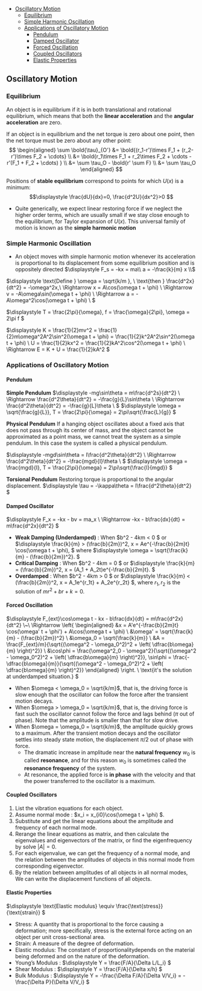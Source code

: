 <!-- TOC -->

- [Oscillatory Motion](#oscillatory-motion)
  - [Equilibrium](#equilibrium)
  - [Simple Harmonic Oscillation](#simple-harmonic-oscillation)
  - [Applications of Oscillatory Motion](#applications-of-oscillatory-motion)
    - [Pendulum](#pendulum)
    - [Damped Oscillator](#damped-oscillator)
    - [Forced Oscillation](#forced-oscillation)
    - [Coupled Oscillators](#coupled-oscillators)
    - [Elastic Properties](#elastic-properties)

<!-- /TOC -->





## Oscillatory Motion
### Equilibrium
An object is in equilibrium if it is in both translational and rotational equilibrium, which means that both the **linear acceleration** and the **angular acceleration** are zero.

If an object is in equilibrium and the net torque is zero about one point, then the net torque must be zero about any other point:
$$
\begin{aligned}
\sum \bold{\tau}_{O'} &= \bold{(r_1-r')\times F_1 + (r_2-r')\times F_2 + \cdots} \\
&= \bold{r_1\times F_1 + r_2\times F_2 + \cdots - r'(F_1 + F_2 + \cdots) } \\
&= \sum \tau_O - \bold{r' \sum F} \\
&= \sum \tau_O
\end{aligned}
$$

Positions of **stable equilibrium** correspond to points for which $U(x)$ is a minimum:
$$\displaystyle \frac{dU}{dx}=0, \frac{d^2U}{dx^2}>0 $$

- Quite generically, we expect linear restoring force if we neglect the higher order terms, which are usually small if we stay close enough to the equilibrium, for Taylor expansion of $U(x)$. This universal family of motion is known as the **simple harmonic motion**


### Simple Harmonic Oscillation
- An object moves with simple harmonic motion whenever its acceleration is proportional to its displacement from some equilibrium position and is oppositely directed
$\displaystyle F_s = -kx = ma\\
a = -\frac{k}{m} x \\$

$\displaystyle
\text{Define } \omega = \sqrt{k/m }, \\
\text{then } \frac{d^2x}{dt^2} = -\omega^2x,\\
\Rightarrow x = A\cos(\omega t + \phi) \\
\Rightarrow v = -A\omega\sin(\omega t + \phi) \\
\Rightarrow a = -A\omega^2\cos(\omega t + \phi) \\
$

$\displaystyle T = \frac{2\pi}{\omega}, f = \frac{\omega}{2\pi}, \omega = 2\pi f $

$\displaystyle K = \frac{1}{2}mv^2 = \frac{1}{2}m\omega^2A^2\sin^2(\omega t + \phi) = \frac{1}{2}k^2A^2\sin^2(\omega t + \phi) \\
U = \frac{1}{2}kx^2 = \frac{1}{2}kA^2\cos^2(\omega t + \phi) \\ 
\Rightarrow E = K + U = \frac{1}{2}kA^2 $



### Applications of Oscillatory Motion
#### Pendulum
**Simple Pendulum**
$\displaystyle -mg\sin\theta = m\frac{d^2s}{dt^2} \\
\Rightarrow \frac{d^2\theta}{dt^2} = -\frac{g}{L}\sin\theta \\
\Rightarrow \frac{d^2\theta}{dt^2} = -\frac{g}{L}\theta \\ $
$\displaystyle \omega = \sqrt{\frac{g}{L}}, T = \frac{2\pi}{\omega} = 2\pi\sqrt{\frac{L}{g}} $

**Physical Pendulum**
If a hanging object oscillates about a fixed axis that does not pass through its center of mass, and the object cannot be approximated as a point mass, we cannot treat the system as a simple pendulum. In this case the system is called a physical pendulum.

$\displaystyle -mgd\sin\theta = I\frac{d^2\theta}{dt^2} \\
\Rightarrow \frac{d^2\theta}{dt^2} = -\frac{mgd}{I}\theta \\ $
$\displaystyle \omega = \frac{mgd}{I}, T = \frac{2\pi}{\omega} = 2\pi\sqrt{\frac{I}{mgd}} $

**Torsional Pendulum**
Restoring torque is proportional to the angular displacement.
$\displaystyle \tau = -\kappa\theta = I\frac{d^2\theta}{dt^2} $


#### Damped Oscillator
$\displaystyle F_x = -kx - bv = ma_x \\
\Rightarrow -kx - b\frac{dx}{dt} = m\frac{d^2x}{dt^2} $
- **Weak Damping (Underdamped)** : 
  When $b^2 - 4km < 0 $ or $\displaystyle \frac{k}{m} > (\frac{b}{2m})^2, x = Ae^{-\frac{b}{2m}t} \cos(\omega t + \phi), $ 
  where $\displaystyle \omega = \sqrt{\frac{k}{m} - (\frac{b}{2m})^2}. $
- **Critical Damping** : 
  When $b^2 - 4km = 0 $ or $\displaystyle \frac{k}{m} = (\frac{b}{2m})^2, x = (A_1 + A_2t)e^{-\frac{b}{2m}t}. $
- **Overdamped** : 
  When $b^2 - 4km > 0 $ or $\displaystyle \frac{k}{m} < (\frac{b}{2m})^2, x = A_1e^{r_1t} + A_2e^{r_2t} $, 
  where $r_1, r_2$ is the solution of $mr^2 + br + k = 0.$


#### Forced Oscillation
$\displaystyle F_{ext}\cos\omega t - kx - b\frac{dx}{dt} = m\frac{d^2x}{dt^2} \\~\\
\Rightarrow \left\{
  \begin{aligned}
    &x = A'e^{-\frac{b}{2m}t} \cos(\omega' t + \phi') + A\cos(\omega t + \phi) \\
    &\omega' = \sqrt{\frac{k}{m} - (\frac{b}{2m})^2} \\
    &\omega_0 = \sqrt{\frac{k}{m}} \\
    &A = \frac{F_{ext}/m}{\sqrt{(\omega^2 - \omega_0^2)^2 + \left( \dfrac{b\omega}{m} \right)^2}} \\
    &\cos\phi =  \frac{\omega^2_0 - \omega^2}{\sqrt{(\omega^2 - \omega_0^2)^2 + \left( \dfrac{b\omega}{m} \right)^2}}, \sin\phi =  \frac{-\dfrac{b\omega}{m}}{\sqrt{(\omega^2 - \omega_0^2)^2 + \left( \dfrac{b\omega}{m} \right)^2}}
  \end{aligned}
\right. \\
\text{it's the solution at underdamped situation.} $

- When $\omega < \omega_0 = \sqrt{k/m}$, that is, the driving force is slow enough that the oscillator can follow the force after the transient motion decays.
- When $\omega > \omega_0 = \sqrt{k/m}$, that is, the driving force is fast such the oscillator cannot follow the force and lags behind ($\pi$ out of phase). Note that the amplitude is smaller than that for slow drive.
- When $\omega = \omega_0 = \sqrt{k/m}$, the amplitude quickly grows to a maximum. After the transient motion decays and the oscillator settles into steady state motion, the displacement $\pi/2$ out of phase with force. 
  - The dramatic increase in amplitude near the **natural frequency** $w_0$ is called **resonance**, and for this reason $w_0$ is sometimes called the **resonance frequency** of the system.
  - At resonance, the applied force is **in phase** with the velocity and that the power transferred to the oscillator is a maximum.



#### Coupled Oscillators
1. List the vibration equations for each object.
2. Assume normal mode : $x_i = x_{i0}\cos(\omega t + \phi) $.
3. Substitute and get the linear equations about the amplitude and frequency of each normal mode.
4. Rerange the linear equations as matrix, and then calculate the eigenvalues and eigenvectors of the matrix, or find the eigenfrequency by solve $|A| = 0$.
5. For each eigenvalue, we can get the frequency of a normal mode, and the relation between the amplitudes of objects in this normal mode from corresponding eigenvector.
6. By the relation between amplitudes of all objects in all normal modes, We can write the displacement functions of all objects.


#### Elastic Properties
$\displaystyle \text{Elastic modulus} \equiv \frac{\text{stress}}{\text{strain}} $
- Stress: A quantity that is proportional to the force causing a deformation; more specifically, stress is the external force acting on an object per unit cross-sectional area.
- Strain: A measure of the degree of deformation.
- Elastic modulus: The constant of proportionalitydepends on the material being deformed and on the nature of the deformation.
- Young’s Modulus : $\displaystyle Y = \frac{F/A}{\Delta L/L_i} $
- Shear Modulus : $\displaystyle Y = \frac{F/A}{\Delta x/h} $
- Bulk Modulus : $\displaystyle Y = -\frac{\Delta F/A}{\Delta V/V_i} = -\frac{\Delta P}{\Delta V/V_i} $







